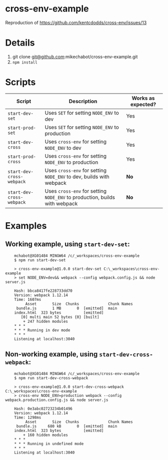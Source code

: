 # cross-env-example
Reproduction of https://github.com/kentcdodds/cross-env/issues/13

# Details
1. git clone git@github.com:mikechabot/cross-env-example.git
2. `npm install`

# Scripts

| Script  | Description | Works as expected? |
| ------------- | ------------- | ------------- |
| `start-dev-set`  | Uses `SET` for setting `NODE_ENV` to dev  | Yes |
| `start-prod-set` | Uses `SET` for setting `NODE_ENV` to production  | Yes |
| `start-dev-cross` | Uses `cross-env` for setting `NODE_ENV` to dev  | Yes |
| `start-prod-cross` | Uses `cross-env` for setting `NODE_ENV` to production  | Yes |
| `start-dev-cross-webpack` | Uses `cross-env` for setting `NODE_ENV` to dev, builds with webpack  | **No** |
| `start-dev-cross-webpack` | Uses `cross-env` for setting `NODE_ENV` to production, builds with webpack  | **No** |

# Examples

## Working example, using `start-dev-set`:

        mchabot@XG01484 MINGW64 /c/_workspaces/cross-env-example
        $ npm run start-dev-set
        
        > cross-env-example@1.0.0 start-dev-set C:\_workspaces\cross-env-example
        > set NODE_ENV=dev&& webpack --config webpack.config.js && node server.js
        
        Hash: bbca8417fe228733dd70
        Version: webpack 1.12.14
        Time: 1607ms
             Asset       Size  Chunks             Chunk Names
         bundle.js       1 MB       0  [emitted]  main
        index.html  323 bytes          [emitted]
           [0] multi main 52 bytes {0} [built]
            + 247 hidden modules
        * * *
        * * * Running in dev mode
        * * *
        Listening at localhost:3040

## Non-working example, using `start-dev-cross-webpack`:

        mchabot@XG01484 MINGW64 /c/_workspaces/cross-env-example
        $ npm run start-dev-cross-webpack
        
        > cross-env-example@1.0.0 start-dev-cross-webpack C:\_workspaces\cross-env-example
        > cross-env NODE_ENV=production webpack --config webpack.production.config.js && node server.js
        
        Hash: 0e3abc02723234b01496
        Version: webpack 1.12.14
        Time: 1298ms
             Asset       Size  Chunks             Chunk Names
         bundle.js     680 kB       0  [emitted]  main
        index.html  323 bytes          [emitted]
            + 160 hidden modules
        * * *
        * * * Running in undefined mode
        * * *
        Listening at localhost:3040
